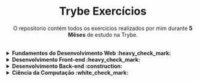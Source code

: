 <h1 align="center"> Trybe Exercícios </h1>
<p align="center"> O repositorio contém todos os exercicios realizados por mim durante <b>5 Mêses</b> de estudo na Trybe. </p>
<br>
<details>
  <summary><strong>Fundamentos do Desenvolvimento Web :heavy_check_mark:</strong></summary><br />
  <details><summary>:heavy_check_mark: Sesson 1</summary>
      - Fundamentos do Desenvolvimento Web <br>
      - Unix & Bash
  </details>
  <details><summary>:heavy_check_mark: Sesson 2</summary>
      - Git & GitHub <br>
      - Internet
  </details>
  <details><summary>:heavy_check_mark: Sesson 3</summary>
      - HTML & CSS - Introdução<br>
      <strong>- Lessons Learned</strong>
  </details>
  <details><summary>:heavy_check_mark: Sesson 4</summary>
      - JavaScript - Introdução<br>
      <strong>- Playground Functions</strong>
  </details>
  <details><summary>:heavy_check_mark: Sesson 5</summary>
      - JavaScript - Dom, Seletores e Eventos <br>
      <strong>- Arte com Pixels</strong> <br>
      <strong>* Lista de Tarefas</strong> <br>
      <strong>* Meme Generator</strong> <br>
      <strong>* Adivinhe a Cor</strong> <br>
      <strong>* Carta Misteriosa</strong>
  </details>
  <details><summary>:heavy_check_mark: Sesson 6</summary>
    - HTML & CSS - Forms, Flexbox e Responsivo <br>
    <strong>- Trybewarts</strong>
  </details>
  <details><summary>:heavy_check_mark: Sesson 7</summary>
    - JavaScript - ES6 e Testes Unitários <br>
    <strong>- JavaScript Testes Unitários</strong>
  </details>
  <details><summary>:heavy_check_mark: Sesson 8</summary>
    - JavaScript ES6 - Higher Order Functions <br>
    <strong>- Zoo Functions</strong>
  </details>
</details>

<details>
  <summary><strong>Desenvolvimento Front-end :heavy_check_mark:</strong></summary><br />
    <details><summary>:heavy_check_mark: Sesson 01</summary>
    - JavaScript e Testes Assíncronos<br>
    <strong>- Carrinho de Compras</strong>
  </details>
  <details><summary>:heavy_check_mark: Sesson 02</summary>
    - Introdução à React<br>
    <strong>- Sistema Solar</strong>
  </details>
    <details><summary>:heavy_check_mark: Sesson 03</summary>
    - Componentes com Estado, Eventos e Formulários em React<br>
    <strong>- Tryunfo</strong>
  </details>
    <details><summary>:heavy_check_mark: Sesson 04</summary>
    - Ciclo de Vida de Componentes e React Router<br>
    <strong>- TrybeTunes</strong>
  </details>
    <details><summary>:heavy_check_mark: Sesson 05</summary>
    - Metodologias Ágeis<br>
    <strong>- Frontend Online Store</strong>
  </details>
    <details><summary>:heavy_check_mark: Sesson 06</summary>
    - Testes Automatizados com React Testing Library<br>
    <strong>- Testes em React</strong>
  </details>
    <details><summary>:heavy_check_mark: Sesson 07</summary>
    - Redux <br>
    <strong>- Trybe Wallet</strong>
    </details>
    <details><summary>:heavy_check_mark: Sesson 08</summary>
    <strong>- Trivia</strong>
    </details>
    <details><summary>:heavy_check_mark: Sesson 09</summary>
    - Context API <br>
    - Hooks <br>
    <strong>- StarWars Datable com Context API e Hooks</strong>
    </details>
    <details><summary>:heavy_check_mark: Sesson 10</summary>
    <strong>- Recipe App</strong>
    </details>
</details>

<details>
  <summary><strong>Desenvolvimento Back-end :construction:</strong></summary><br />
    <details><summary>:heavy_check_mark: Sesson 01</summary>
    - Docker: Utilizando Containers <br>
    - Introdução á Docker <br>
    <strong>- Docker Todo-List</strong>
    </details>
    <details><summary>:heavy_check_mark: Sesson 02</summary>
    - Introdução á SQL <br>
    <strong>- All For One</strong>
    </details>
    <details><summary>:heavy_check_mark: Sesson 03</summary>
    - Funcoes SQL <br>
    - JOINs <br>
    <strong>- One For All</strong>
    </details>
    <details><summary>:heavy_check_mark: Sesson 04</summary>
    - Introdução Node.js </br>
    - Express </br>
    - Express & MySQL </br>
    <strong>- Talker Manager</strong>
    </details>
    <details><summary>:heavy_check_mark: Sesson 05</summary>
    - Arquitetura de Software: Model, Service, Controller </br>
    <strong>- Store Manager</strong>
    </details>
    <details><summary>:construction: Sesson 06</summary>
    - Node.js: ORM </br>
    - Node.js: Autenticação JWT </br>
    <strong>- Blogs API</strong>
    </details>
    <details><summary>:white_check_mark: Sesson 07</summary></details>
    <details><summary>:white_check_mark: Sesson 08</summary></details>
    <details><summary>:white_check_mark: Sesson 09</summary></details>
    <details><summary>:white_check_mark: Sesson 10</summary></details>
    <details><summary>:white_check_mark: Sesson 11</summary></details>
    <details><summary>:white_check_mark: Sesson 12</summary></details>
    <details><summary>:white_check_mark: Sesson 13</summary></details>
    <details><summary>:white_check_mark: Sesson 14</summary></details>

</details>

<details>
  <summary><strong>Ciência da Computação :white_check_mark:</strong></summary><br />
    <details><summary>:white_check_mark: Sesson 01</summary></details>
    <details><summary>:white_check_mark: Sesson 02</summary></details>
    <details><summary>:white_check_mark: Sesson 03</summary></details>
    <details><summary>:white_check_mark: Sesson 04</summary></details>
    <details><summary>:white_check_mark: Sesson 05</summary></details>
    <details><summary>:white_check_mark: Sesson 06</summary></details>
</details>

